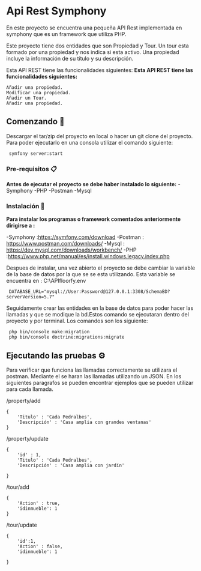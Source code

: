 # Api Rest Symphony

En este proyecto se encuentra una pequeña API Rest implementada en symphony que es un framework que utiliza PHP.

Este proyecto tiene dos entidades que son Propiedad y Tour. Un tour esta formado por una propiedad y nos indica si esta activo. Una propiedad incluye la información de su título y su descripción.

Esta API REST tiene las funcionalidades siguientes:
**Esta API REST tiene las funcionalidades siguientes:**

    Añadir una propiedad. 
    Modificar una propiedad.
    Añadir un Tour.
    Añadir una propiedad. 
    

## Comenzando 🚀

Descargar el tar/zip del proyecto en local o hacer un git clone del proyecto.
Para poder ejecutarlo en una consola utilizar el comando siguiente:

```
 symfony server:start
```

### Pre-requisitos 📋

**Antes de ejecutar el proyecto se debe haber instalado lo siguiente:**
-Symphony
-PHP 
-Postman
-Mysql

### Instalación 🔧

**Para instalar los programas o framework comentados anteriormente dirigirse a :**

-Symphony :https://symfony.com/download
-Postman : https://www.postman.com/downloads/
-Mysql : https://dev.mysql.com/downloads/workbench/
-PHP :https://www.php.net/manual/es/install.windows.legacy.index.php

Despues de instalar, una vez abierto el proyecto se debe cambiar la variable de la base de datos por la que se se esta utilizando.
Esta variable se encuentra en :  C:\APIfloorfy\.env

```
 DATABASE_URL="mysql://User:Password@127.0.0.1:3308/SchemaBD?serverVersion=5.7"

```

Seguidamente crear las entidades en la base de datos para poder hacer las llamadas y que se modique la bd.Estos comando se ejecutaran dentro del proyecto y por terminal. Los comandos son los siguiente:

```
 php bin/console make:migration
 php bin/console doctrine:migrations:migrate

```

## Ejecutando las pruebas ⚙️

Para verificar que funciona las llamadas correctamente se utilizara el postman. Mediante el se haran las llamadas utilizando un JSON. En los siguientes paragrafos se pueden encontrar ejemplos que se pueden utilizar para cada llamada.

/property/add

```
{
    'Titulo' : 'Cada Pedralbes',
    'Descripción' : 'Casa amplia con grandes ventanas'
}

```

/property/update

```
{
    'id' : 1,
    'Titulo' : 'Cada Pedralbes',
    'Descripción' : 'Casa amplia con jardín'
    
}

```

/tour/add

```
{
    'Action' : true,
    'idinmueble': 1
}

```

/tour/update

```
{
    'id':1,
    'Action' : false,
    'idinmueble': 1
    
}

```



